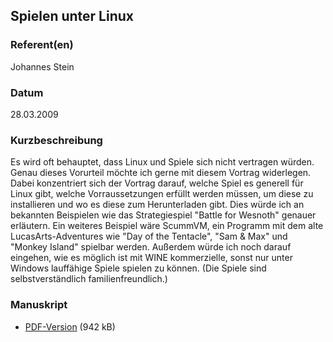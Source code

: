 ## Spielen unter Linux


### Referent(en)
Johannes Stein

### Datum
28.03.2009

### Kurzbeschreibung
 Es wird oft behauptet, dass Linux und Spiele sich nicht vertragen würden.
 Genau dieses Vorurteil möchte ich gerne mit diesem Vortrag widerlegen. Dabei
 konzentriert sich der Vortrag darauf, welche Spiel es generell für Linux gibt,
 welche Vorraussetzungen erfüllt werden müssen, um diese zu installieren und wo
 es diese zum Herunterladen gibt. Dies würde ich an bekannten Beispielen wie
 das Strategiespiel "Battle for Wesnoth" genauer erläutern. Ein weiteres
 Beispiel wäre ScummVM, ein Programm mit dem alte LucasArts-Adventures wie "Day
 of the Tentacle", "Sam & Max" und "Monkey Island" spielbar werden. Außerdem
 würde ich noch darauf eingehen, wie es möglich ist mit WINE kommerzielle,
 sonst nur unter Windows lauffähige Spiele spielen zu können. (Die Spiele sind
 selbstverständlich familienfreundlich.)

### Manuskript

* [PDF-Version](/download/Vortraege/Spielen_unter_Linux_LIT_2009.pdf) (942 kB)
